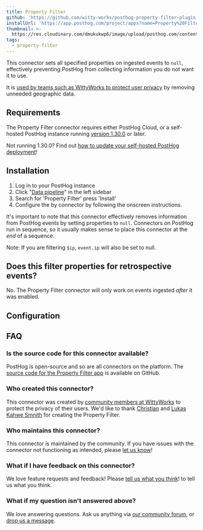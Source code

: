 ```yaml
---
title: Property Filter
github: 'https://github.com/witty-works/posthog-property-filter-plugin'
installUrl: 'https://app.posthog.com/project/apps?name=Property%20Filter'
thumbnail: >-
  https://res.cloudinary.com/dmukukwp6/image/upload/posthog.com/contents/cdp/thumbnails/property-filter.png
tags:
  - property-filter
---
```


This connector sets all specified properties on ingested events to `null`, effectively preventing PostHog from collecting information you do not want it to use.

It is [used by teams such as WittyWorks to protect user privacy](https://posthog.com/customers/wittyworks) by removing unneeded geographic data.

## Requirements

The Property Filter connector requires either PostHog Cloud, or a self-hosted PostHog instance running [version 1.30.0](https://posthog.com/blog/the-posthog-array-1-30-0) or later.

Not running 1.30.0? Find out [how to update your self-hosted PostHog deployment](https://posthog.com/docs/runbook/upgrading-posthog)!

## Installation

1. Log in to your PostHog instance
2.  Click "[Data pipeline](https://us.posthog.com/apps)" in the left sidebar
3. Search for 'Property Filter' press 'Install'
4. Configure the by connector by following the onscreen instructions.

It's important to note that this connector effectively removes information from PostHog events by setting properties to `null`. Connectors on PostHog run in sequence, so it usually makes sense to place this connector at the _end_ of a sequence.

Note: If you are filtering `$ip`, `event.ip` will also be set to null.

## Does this filter properties for retrospective events?

No. The Property Filter connector will only work on events ingested _after_ it was enabled.

## Configuration

<AppParameters />

## FAQ

### Is the source code for this connector available?

PostHog is open-source and so are all connectors on the platform. The [source code for the Property Filter app](https://github.com/witty-works/posthog-property-filter-plugin) is available on GitHub.

### Who created this connector?

This connector was created by [community members at WittyWorks](/customers/wittyworks) to protect the privacy of their users. We'd like to thank [Christian](https://github.com/Christian-aman-insurely) and [Lukas Kahwe Smnith](https://github.com/lsmith77) for creating the Property Filter.

### Who maintains this connector?

This connector is maintained by the community. If you have issues with the connector not functioning as intended, please [let us know](http://app.posthog.com/home#supportModal)!

### What if I have feedback on this connector?

We love feature requests and feedback! Please [tell us what you think](http://app.posthog.com/home#supportModal)! to tell us what you think.

### What if my question isn't answered above?

We love answering questions. Ask us anything via [our community forum](/questions), or [drop us a message](http://app.posthog.com/home#supportModal). 
